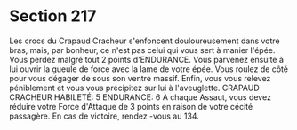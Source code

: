 # Section 217

Les crocs du Crapaud Cracheur s'enfoncent douloureusement dans
votre bras, mais, par bonheur, ce n'est pas celui qui vous sert à
manier l'épée. Vous perdez malgré tout 2 points d'ENDURANCE.
Vous parvenez ensuite à lui ouvrir la gueule de force avec la lame
de votre épée. Vous roulez de côté pour vous dégager de sous son
ventre massif. Enfin, vous vous relevez péniblement et vous vous
précipitez sur lui à l'aveuglette.
CRAPAUD  CRACHEUR  HABILETÉ: 5 ENDURANCE: 6
À chaque Assaut, vous devez réduire votre Force d'Attaque de 3
points en raison de votre cécité passagère. En cas de victoire,
rendez -vous au  134.